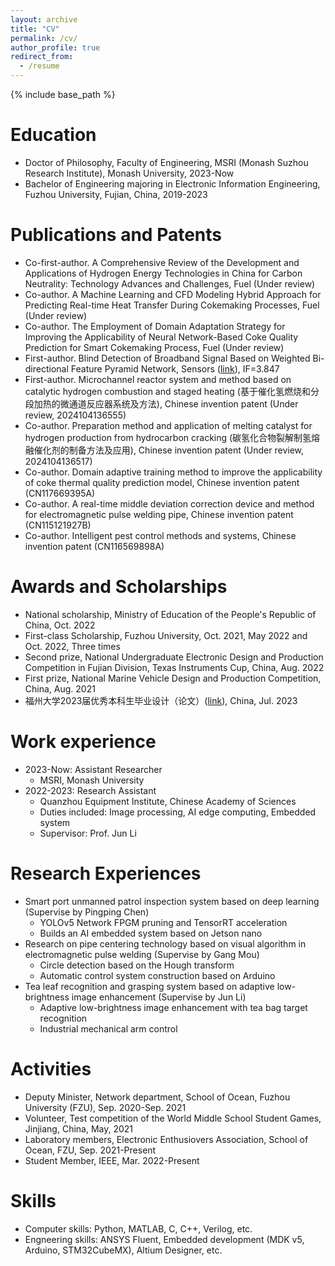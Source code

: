 ```yaml
---
layout: archive
title: "CV"
permalink: /cv/
author_profile: true
redirect_from:
  - /resume
---
```


{% include base_path %}

Education
======
* Doctor of Philosophy, Faculty of Engineering, MSRI (Monash Suzhou Research Institute), Monash University, 2023-Now
* Bachelor of Engineering majoring in Electronic Information Engineering, Fuzhou University, Fujian, China, 2019-2023

Publications and Patents
======
* Co-first-author. A Comprehensive Review of the Development and Applications of Hydrogen Energy Technologies in China for Carbon Neutrality: Technology Advances and Challenges, Fuel (Under review)
* Co-author. A Machine Learning and CFD Modeling Hybrid Approach for Predicting Real-time Heat Transfer During Cokemaking Processes, Fuel (Under review)
* Co-author. The Employment of Domain Adaptation Strategy for Improving the Applicability of Neural Network-Based Coke Quality Prediction for Smart Cokemaking Process, Fuel (Under review)
* First-author. Blind Detection of Broadband Signal Based on Weighted Bi-directional Feature Pyramid Network, Sensors ([link](https://www.mdpi.com/1424-8220/23/3/1525)), IF=3.847
* First-author. Microchannel reactor system and method based on catalytic hydrogen combustion and staged heating (基于催化氢燃烧和分段加热的微通道反应器系统及方法), Chinese invention patent (Under review, 2024104136555)
* Co-author. Preparation method and application of melting catalyst for hydrogen production from hydrocarbon cracking (碳氢化合物裂解制氢熔融催化剂的制备方法及应用), Chinese invention patent (Under review, 2024104136517)
* Co-author. Domain adaptive training method to improve the applicability of coke thermal quality prediction model, Chinese invention patent (CN117669395A)
* Co-author. A real-time middle deviation correction device and method for electromagnetic pulse welding pipe, Chinese invention patent (CN115121927B)
* Co-author. Intelligent pest control methods and systems, Chinese invention patent (CN116569898A)

Awards and Scholarships
======
* National scholarship, Ministry of Education of the People's Republic of China, Oct. 2022
* First-class Scholarship, Fuzhou University, Oct. 2021, May 2022 and Oct. 2022, Three times
* Second prize, National Undergraduate Electronic Design and Production Competition in Fujian Division, Texas Instruments Cup, China, Aug. 2022
* First prize, National Marine Vehicle Design and Production Competition, China, Aug. 2021
* 福州大学2023届优秀本科生毕业设计（论文）([link](https://jwch.fzu.edu.cn/info/1039/12881.htm)), China, Jul. 2023

Work experience
======
* 2023-Now: Assistant Researcher
  * MSRI, Monash University
* 2022-2023: Research Assistant
  * Quanzhou Equipment Institute, Chinese Academy of Sciences
  * Duties included: Image processing, AI edge computing, Embedded system
  * Supervisor: Prof. Jun Li
  
Research Experiences
======
* Smart port unmanned patrol inspection system based on deep learning (Supervise by Pingping Chen)
  * YOLOv5 Network FPGM pruning and TensorRT acceleration
  * Builds an AI embedded system based on Jetson nano
* Research on pipe centering technology based on visual algorithm in electromagnetic pulse welding (Supervise by Gang Mou)
  * Circle detection based on the Hough transform
  * Automatic control system construction based on Arduino
* Tea leaf recognition and grasping system based on adaptive low-brightness image enhancement (Supervise by Jun Li)
  * Adaptive low-brightness image enhancement with tea bag target recognition
  * Industrial mechanical arm control

Activities
======
* Deputy Minister, Network department, School of Ocean, Fuzhou University (FZU), Sep. 2020-Sep. 2021
* Volunteer, Test competition of the World Middle School Student Games, Jinjiang, China, May, 2021
* Laboratory members, Electronic Enthusiovers Association, School of Ocean, FZU, Sep. 2021-Present
* Student Member, IEEE, Mar. 2022-Present

Skills
======
* Computer skills: Python, MATLAB, C, C++, Verilog, etc.
* Engneering skills: ANSYS Fluent, Embedded development (MDK v5, Arduino, STM32CubeMX), Altium Designer, etc.

